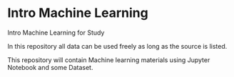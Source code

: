 # Intro Machine Learning
 
Intro Machine Learning for Study

In this repository all data can be used freely as long as the source is listed.

This repository will contain Machine learning materials using Jupyter Notebook and some Dataset.
